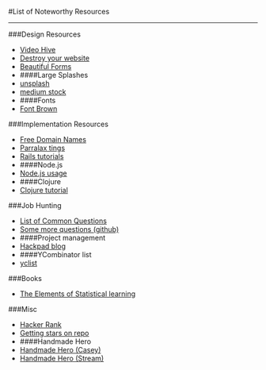 #List of Noteworthy Resources
___


###Design Resources
- [Video Hive](http://videohive.net/)
- [Destroy your website](http://kickassapp.com/)
- [Beautiful Forms](http://www.typeform.com/)
- ####Large Splashes
- [unsplash](https://unsplash.com/)
- [medium stock](https://medium.com/@dustin/stock-photos-that-dont-suck-62ae4bcbe01b)
- ####Fonts
- [Font Brown](http://fontsinuse.com/typefaces/7385/ll-brown)

###Implementation Resources
- [Free Domain Names](http://register.freenom.com/)
- [Parralax tings](http://keithclark.co.uk/articles/pure-css-parallax-websites/)
- [Rails tutorials](https://medium.com/@mackenziechild/how-i-finally-learned-rails-95e9b832675b)
- ####Node.js
- [Node.js usage](http://stackoverflow.com/questions/5062614/how-to-decide-when-to-use-node-js)
- ####Clojure
- [Clojure tutorial](http://www.4clojure.com/)


###Job Hunting
- [List of Common Questions ](https://oj.leetcode.com/problems/)
- [Some more questions (github)](https://github.com/senghuot/Interview)
- ####Project management
- [Hackpad blog](https://productmanagement.hackpad.com/I-love-Product-Management-LNdfwFBKtoO)
- ####YCombinator list
- [yclist](http://yclist.com/)

###Books
- [The Elements of Statistical learning](http://web.stanford.edu/~hastie/local.ftp/Springer/OLD/ESLII_print4.pdf)

###Misc
- [Hacker Rank](https://www.hackerrank.com/)
- [Getting stars on repo](https://medium.com/@cwRichardKim/how-to-get-hundreds-of-stars-on-your-github-project-345b065e20a2)
- ####Handmade Hero
- [Handmade Hero (Casey)](http://mollyrocket.com/casey/about.html)
- [Handmade Hero (Stream)](http://www.twitch.tv/handmade_hero)





